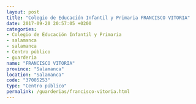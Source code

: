 ```yaml
---
layout: post
title: "Colegio de Educación Infantil y Primaria FRANCISCO VITORIA"
date: 2017-09-20 20:57:05 +0200
categories:
- Colegio de Educación Infantil y Primaria
- salamanca
- salamanca
- Centro público
- guarderia
name: "FRANCISCO VITORIA"
province: "Salamanca"
location: "Salamanca"
code: "37005253"
type: "Centro público"
permalink: /guarderias/francisco-vitoria.html
---
```

